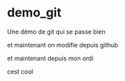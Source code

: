 # demo_git
Une démo de git qui se passe bien

et maintenant on modifie depuis github

et maintenant depuis mon ordi

cest cool
